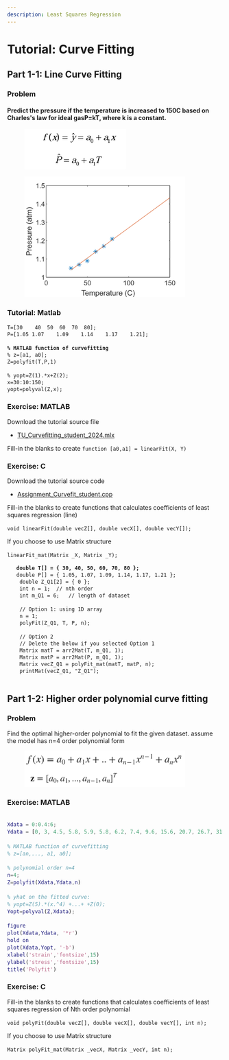 ```yaml
---
description: Least Squares Regression
---
```


# Tutorial: Curve Fitting

## Part 1-1: Line Curve Fitting&#x20;

### Problem

#### Predict the pressure if the temperature is increased to 150C based on Charles's law for ideal gasP=kT, where k is a constant.

<figure><img src="../../.gitbook/assets/image (1) (1).png" alt="" width="237"><figcaption></figcaption></figure>

<figure><img src="../../.gitbook/assets/image (1).png" alt="" width="375"><figcaption></figcaption></figure>

### Tutorial: Matlab

<pre class="language-matlab"><code class="lang-matlab">T=[30	40	50	60	70	80];
P=[1.05	1.07	1.09	1.14	1.17	1.21];

<strong>% MATLAB function of curvefitting
</strong>% z=[a1, a0]; 
Z=polyfit(T,P,1)

% yopt=Z(1).*x+Z(2);
x=30:10:150;
yopt=polyval(Z,x);  
</code></pre>

### Exercise: MATLAB

Download the tutorial source file

* [TU\_Curvefitting\_student\_2024.mlx](https://github.com/ykkimhgu/NumericalProg-student/blob/main/tutorial/TU_Curvefitting/TU_Curvefitting_student_2024.mlx)

Fill-in the blanks to create `function [a0,a1] = linearFit(X, Y)`

### Exercise: C

Download the tutorial source code

* [Assignment\_Curvefit\_student.cpp](https://github.com/ykkimhgu/NumericalProg-student/blob/main/src/Assignment_Curvefit_student.cpp)

Fill-in the blanks to create functions that  calculates coefficients of least squares regression (line)

`void linearFit(double vecZ[], double vecX[], double vecY[]);`&#x20;

If you choose to use  Matrix structure

`linearFit_mat(Matrix _X, Matrix _Y);`&#x20;



<pre class="language-c"><code class="lang-c"><strong>	double T[] = { 30, 40, 50, 60, 70, 80 };
</strong>	double P[] = { 1.05, 1.07, 1.09, 1.14, 1.17, 1.21 };
	double Z_Q1[2] = { 0 };
	int n = 1;	// nth order
	int m_Q1 = 6;	// length of dataset

	// Option 1: using 1D array
	n = 1;
	polyFit(Z_Q1, T, P, n);
	
	// Option 2	
	// Delete the below if you selected Option 1
	Matrix matT = arr2Mat(T, m_Q1, 1);
	Matrix matP = arr2Mat(P, m_Q1, 1);
	Matrix vecZ_Q1 = polyFit_mat(matT, matP, n);
	printMat(vecZ_Q1, "Z_Q1");

</code></pre>







## Part 1-2: Higher order polynomial curve fitting&#x20;

### Problem

Find the optimal higher-order polynomial to fit the given dataset. assume the model has n=4 order polynomial form

<figure><img src="../../.gitbook/assets/image (2).png" alt="" width="375"><figcaption></figcaption></figure>

### Exercise: MATLAB

```matlab

Xdata = 0:0.4:6;
Ydata = [0, 3, 4.5, 5.8, 5.9, 5.8, 6.2, 7.4, 9.6, 15.6, 20.7, 26.7, 31.1, 35.6, 39.3, 41.5];

% MATLAB function of curvefitting
% z=[an,..., a1, a0]; 

% polynomial order n=4
n=4;
Z=polyfit(Xdata,Ydata,n)

% yhat on the fitted curve:
% yopt=Z(5).*(x.^4) +...+ +Z(0);
Yopt=polyval(Z,Xdata);

figure
plot(Xdata,Ydata, '*r')
hold on
plot(Xdata,Yopt, '-b')
xlabel('strain','fontsize',15)
ylabel('stress','fontsize',15)
title('Polyfit')
```

### Exercise: C

Fill-in the blanks to create functions that  calculates coefficients of least squares regression of  Nth order polynomial&#x20;

`void polyFit(double vecZ[], double vecX[], double vecY[], int n);`

If you choose to use  Matrix structure

`Matrix polyFit_mat(Matrix _vecX, Matrix _vecY, int n);`




